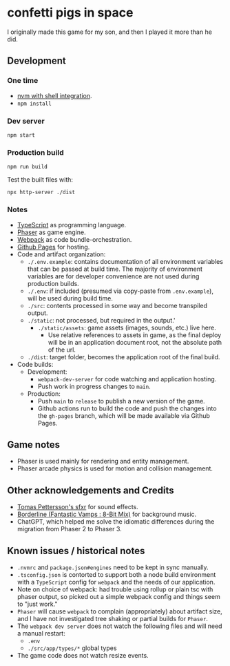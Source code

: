 # confetti pigs in space

I originally made this game for my son, and then I played it more than he did.


## Development

### One time

- [nvm with shell integration](https://github.com/nvm-sh/nvm?tab=readme-ov-file#deeper-shell-integration).
- `npm install`

### Dev server

`npm start`

### Production build

`npm run build`

Test the built files with:

`npx http-server ./dist`

### Notes

- [TypeScript](https://www.typescriptlang.org/) as programming language.
- [Phaser](https://phaser.io/) as game engine.
- [Webpack](https://webpack.js.org/) as code bundle-orchestration.
- [Github Pages](https://pages.github.com/) for hosting.
- Code and artifact organization:
  - `./.env.example`: contains documentation of all environment variables that can be passed at build time. The majority of environment variables are for developer convenience are not used during production builds.
  - `./.env`: if included (presumed via copy-paste from `.env.example`), will be used during build time.
  - `./src`: contents processed in some way and become transpiled output.
  - `./static`: not processed, but required in the output.'
    - `./static/assets`: game assets (images, sounds, etc.) live here.
      - Use relative references to assets in game, as the final deploy will be in an application document root, not the absolute path of the url.
  - `./dist`: target folder, becomes the application root of the final build.
- Code builds:
  - Development:
    - `webpack-dev-server` for code watching and application hosting.
    - Push work in progress changes to `main`.
  - Production:
    - Push `main` to `release` to publish a new version of the game.
    - Github actions run to build the code and push the changes into the `gh-pages` branch, which will be made available via Github Pages.

## Game notes

- Phaser is used mainly for rendering and entity management.
- Phaser arcade physics is used for motion and collision management.

## Other acknowledgements and Credits

- [Tomas Pettersson's sfxr](http://www.drpetter.se/project_sfxr.html) for sound effects.
- [Borderline (Fantastic Vamps : 8-Bit Mix)](http://dig.ccmixter.org/files/vamps/8749) for background music.
- ChatGPT, which helped me solve the idiomatic differences during the migration from Phaser 2 to Phaser 3.


## Known issues / historical notes

- `.nvmrc` and `package.json#engines` need to be kept in sync manually.
- `.tsconfig.json` is contorted to support both a node build environment with a `TypeScript` config for `webpack` and the needs of our application.
- Note on choice of webpack: had trouble using rollup or plain tsc with phaser output, so picked out a simple webpack config and things seem to "just work."
- `Phaser` will cause `webpack` to complain (appropriately) about artifact size, and I have not investigated tree shaking or partial builds for `Phaser`.
- The `webpack dev server` does not watch the following files and will need a manual restart:
  - `.env`
  - `./src/app/types/*` global types
- The game code does not watch resize events.

